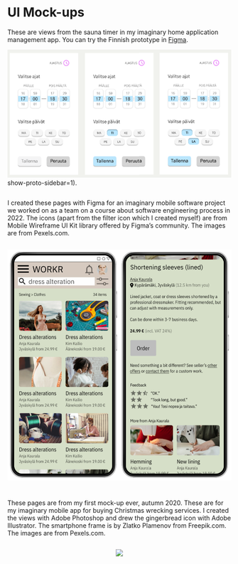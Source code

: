 # UI Mock-ups

<style>
.container {
  display:flex;
  flex-flow: row wrap;
  justify-content: space-around;
}

.container img {
  max-width: 100%;
  margin: 1em 0 2em 0;
  border: none;
}
</style>

These are views from the sauna timer in my imaginary home application management app. You can try the Finnish prototype in [Figma](https://www.figma.com/proto/L5OzfxoXWIgNtj1Wkm9obL/WEB-UI-2---lopputehtava?node-id=307-658&t=7A9CcyyfCQgZUO7z-1&scaling=scale-down&content-scaling=fixed&page-id=307%3A376&starting-point-node-id=307%3A658&).

![sauna-ajastin](images/sauna-ajastin.PNG)show-proto-sidebar=1).

<div class="container">

I created these pages with Figma for an imaginary mobile software project we worked on as a team on a course about software engineering process in 2022. The icons (apart from the filter icon which I created myself) are from Mobile Wireframe UI Kit library offered by Figma’s community. The images are from Pexels.com.

  <img src="images/school-project-figma-mockups.png">

These pages are from my first mock-up ever, autumn 2020. These are for my imaginary mobile app for buying Christmas wrecking services. I created the views with Adobe Photoshop and drew the gingerbread icon with Adobe Illustrator. The smartphone frame is by Zlatko Plamenov from Freepik.com. The images are from Pexels.com.

  <img src="images/my-first-mockup.png">

</div>
